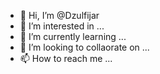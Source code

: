 - 👋 Hi, I’m @Dzulfijar
- 👀 I’m interested in ...
- 🌱 I’m currently learning ...
- 💞️ I’m looking to collaorate on ...
- 📫 How to reach me ...

<!---
Dzulfijar/Dzulfijar is a ✨ special ✨ repository because its `README.md` (this file) appears on your GitHub profile.
You can click the Preview link to take a look at your changes.
--->

